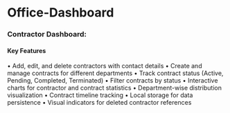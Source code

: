 # Office-Dashboard
### Contractor Dashboard: 
#### Key Features

• Add, edit, and delete contractors with contact details
• Create and manage contracts for different departments
• Track contract status (Active, Pending, Completed, Terminated)
• Filter contracts by status
• Interactive charts for contractor and contract statistics
• Department-wise distribution visualization
• Contract timeline tracking
• Local storage for data persistence
• Visual indicators for deleted contractor references

